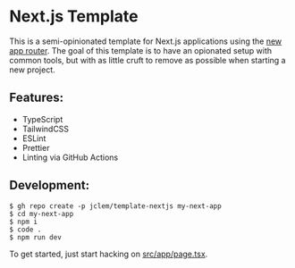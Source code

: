# Next.js Template

This is a semi-opinionated template for Next.js applications using the [new app router](https://beta.nextjs.org/docs/routing/fundamentals#the-app-directory). The goal of this template is to have an opionated setup with common tools, but with as little cruft to remove as possible when starting a new project.

## Features:

- TypeScript
- TailwindCSS
- ESLint
- Prettier
- Linting via GitHub Actions

## Development:

```shell
$ gh repo create -p jclem/template-nextjs my-next-app
$ cd my-next-app
$ npm i
$ code .
$ npm run dev
```

To get started, just start hacking on [src/app/page.tsx](/src/app/page.tsx).

